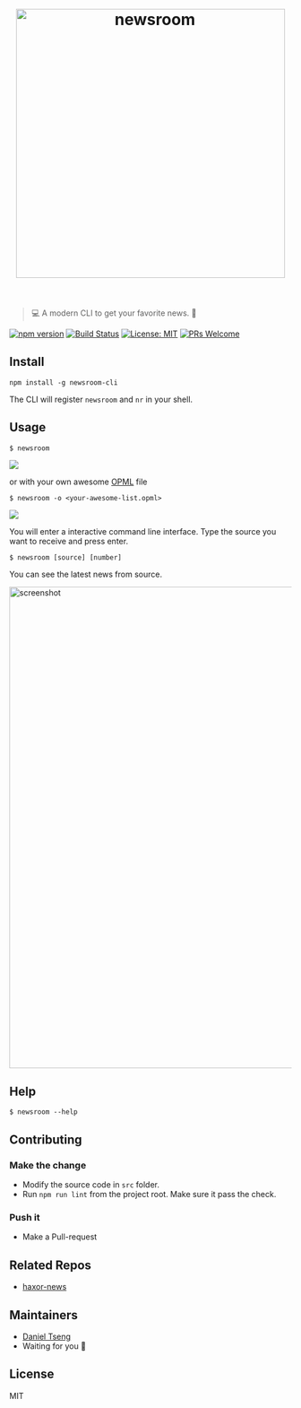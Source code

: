 
<h1 align="center">
  <br>
	<img width=480 src="https://rawgit.com/kpman/newsroom/master/media/logo.png" alt="newsroom">
	<br>
  <br>
</h1>

> 💻 A modern CLI to get your favorite news. 📰

[![npm version](https://img.shields.io/npm/v/newsroom-cli.svg?style=flat)](https://www.npmjs.com/package/newsroom-cli) [![Build Status](https://img.shields.io/travis/kpman/newsroom.svg?branch=master)](https://travis-ci.org/kpman/newsroom) [![License: MIT](https://img.shields.io/badge/License-MIT-blue.svg)](https://opensource.org/licenses/MIT) [![PRs Welcome](https://img.shields.io/badge/PRs-welcome-brightgreen.svg)](CONTRIBUTING.md#pull-requests)

## Install

```shell
npm install -g newsroom-cli
```

The CLI will register `newsroom` and `nr` in your shell.

## Usage

```shell
$ newsroom
```

![](https://user-images.githubusercontent.com/2382594/33028798-c8a6fb7c-ce51-11e7-98ae-671c1136bbcf.gif)

or with your own awesome [OPML](http://dev.opml.org/) file

```shell
$ newsroom -o <your-awesome-list.opml>
```

![](https://user-images.githubusercontent.com/2382594/32977243-606733d6-cc64-11e7-8f2e-8df4058bbdc8.gif)

You will enter a interactive command line interface.
Type the source you want to receive and press enter.



```shell
$ newsroom [source] [number]
```

You can see the latest news from source.

<img width=859 src="https://rawgit.com/kpman/newsroom/master/media/screenshot.png" alt="screenshot">

## Help

```shell
$ newsroom --help
```

## Contributing

### Make the change

- Modify the source code in `src` folder.
- Run `npm run lint` from the project root. Make sure it pass the check.

### Push it

- Make a Pull-request

## Related Repos

- [haxor-news](https://github.com/donnemartin/haxor-news)

## Maintainers

- [Daniel Tseng](https://github.com/kpman)
- Waiting for you 🤘

## License

MIT
